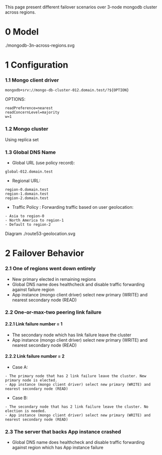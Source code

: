 This page present different failover scenarios over 3-node mongodb cluster across regions.

# 0 Model
./mongodb-3n-across-regions.svg

# 1 Configuration
### 1.1 Mongo client driver
```
mongodb+srv://mongo-db-cluster-012.domain.test/?${OPTION}
```

OPTIONS:
```
readPreference=nearest
readConcernLevel=majority
w=1

```
### 1.2 Mongo cluster
Using replica set

### 1.3 Global DNS Name

* Global URL (use policy record):
```
global-012.domain.test
```
* Regional URL:
```
region-0.domain.test
region-1.domain.test
region-2.domain.test
```
* Traffic Policy : Forwarding traffic based on user geolocation:
```
- Asia to region-0
- North America to region-1
- Default to region-2
```

Diagram
./route53-geolocation.svg

# 2 Failover Behavior
### 2.1 One of regions went down entirely
* New primary elected in remaining regions
* Global DNS name does healthcheck and disable traffic forwarding against failure region
* App instance (mongo client driver) select new primary (WRITE) and nearest secondary node (READ)


### 2.2 One-or-max-two peering link failure

#### 2.2.1 Link failure number = 1
* The secondary node which has link failure leave the cluster
* App instance (mongo client driver) select new primary (WRITE) and nearest secondary node (READ)

#### 2.2.2 Link failure number = 2
* Case A:
```
- The primary node that has 2 link failure leave the cluster. New primary node is elected.
- App instance (mongo client driver) select new primary (WRITE) and nearest secondary node (READ)
```
* Case B:
```
- The secondary node that has 2 link failure leave the cluster. No election is needed.
- App instance (mongo client driver) select new primary (WRITE) and nearest secondary node (READ)
```
### 2.3 The server that backs App instance crashed
* Global DNS name does healthcheck and disable traffic forwarding against region which has App instance failure
